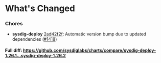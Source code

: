 # What's Changed

### Chores
- **sysdig-deploy** [2ad42f2f](https://github.com/sysdiglabs/charts/commit/2ad42f2f3f1319bbaf3dc93b63cf7eec1d14bc86): Automatic version bump due to updated dependencies ([#1418](https://github.com/sysdiglabs/charts/issues/1418))
#### Full diff: https://github.com/sysdiglabs/charts/compare/sysdig-deploy-1.26.1...sysdig-deploy-1.26.2
